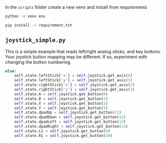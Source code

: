 
In the `scripts` folder create a new venv and install from requirements
```bash
python -m venv env
```
```bash
pip install -r requirement.txt
```


## `joystick_simple.py`
This is a simple example that reads left/right analog sticks, and key buttons. Your joystick button mapping may be different. If so, experiment with changing the button numbering. 
```python
else:
    self.state.leftStick['x'] = self.joystick.get_axis(0)
    self.state.leftStick['y'] = self.joystick.get_axis(1)
    self.state.rightStick['x'] = self.joystick.get_axis(2)
    self.state.rightStick['y'] = self.joystick.get_axis(3)
    self.state.A = self.joystick.get_button(0)
    self.state.B = self.joystick.get_button(1)
    self.state.X = self.joystick.get_button(2)
    self.state.Y = self.joystick.get_button(3)
    self.state.dpadUp = self.joystick.get_button(11)
    self.state.dpadDown = self.joystick.get_button(12)
    self.state.dpadLeft = self.joystick.get_button(13)
    self.state.dpadRight = self.joystick.get_button(14)
    self.state.L1 = self.joystick.get_button(9)
    self.state.R1 = self.joystick.get_button(10)
```
